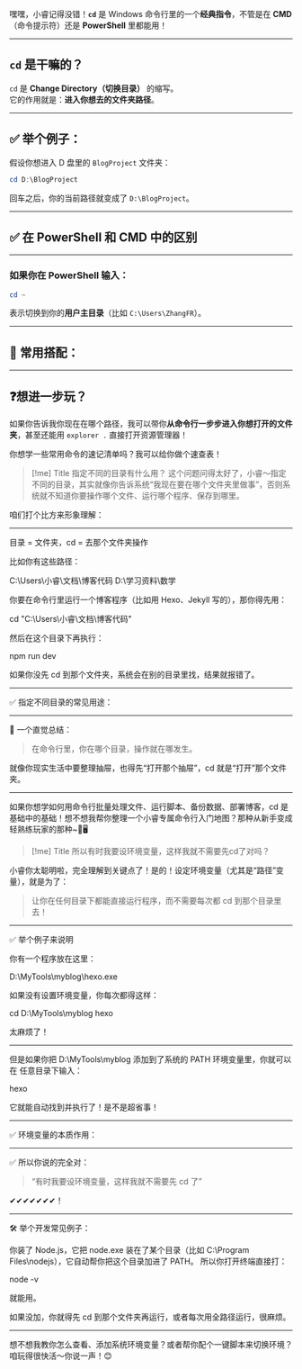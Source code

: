 嘿嘿，小睿记得没错！**`cd`** 是 Windows 命令行里的一个**经典指令**，不管是在 **CMD**（命令提示符）还是 **PowerShell** 里都能用！

---

## **`cd` 是干嘛的？**

`cd` 是 **Change Directory（切换目录）** 的缩写。  
它的作用就是：**进入你想去的文件夹路径**。

---

## ✅ 举个例子：

假设你想进入 D 盘里的 `BlogProject` 文件夹：

```powershell
cd D:\BlogProject
```

回车之后，你的当前路径就变成了 `D:\BlogProject`。

---

## ✅ 在 PowerShell 和 CMD 中的区别

---

### 如果你在 PowerShell 输入：

```powershell
cd ~
```

表示切换到你的**用户主目录**（比如 `C:\Users\ZhangFR`）。

---

## 📌 常用搭配：

---

## ❓想进一步玩？

如果你告诉我你现在在哪个路径，我可以带你**从命令行一步步进入你想打开的文件夹**，甚至还能用 `explorer .` 直接打开资源管理器！

你想学一些常用命令的速记清单吗？我可以给你做个速查表！

> [!me] Title
> 指定不同的目录有什么用？
这个问题问得太好了，小睿～指定不同的目录，其实就像你告诉系统“我现在要在哪个文件夹里做事”，否则系统就不知道你要操作哪个文件、运行哪个程序、保存到哪里。

咱们打个比方来形象理解：


---

目录 = 文件夹，cd = 去那个文件夹操作

比如你有这些路径：

C:\Users\小睿\文档\博客代码
D:\学习资料\数学

你要在命令行里运行一个博客程序（比如用 Hexo、Jekyll 写的），那你得先用：

cd "C:\Users\小睿\文档\博客代码"

然后在这个目录下再执行：

npm run dev

如果你没先 cd 到那个文件夹，系统会在别的目录里找，结果就报错了。


---

✅ 指定不同目录的常见用途：


---

🌟 一个直觉总结：

> 在命令行里，你在哪个目录，操作就在哪发生。



就像你现实生活中要整理抽屉，也得先“打开那个抽屉”，cd 就是“打开”那个文件夹。


---

如果你想学如何用命令行批量处理文件、运行脚本、备份数据、部署博客，cd 是基础中的基础！想不想我帮你整理一个小睿专属命令行入门地图？那种从新手变成轻熟练玩家的那种~🔧🖥️

> [!me] Title
> 所以有时我要设环境变量，这样我就不需要先cd了对吗？

小睿你太聪明啦，完全理解到关键点了！是的！设定环境变量（尤其是“路径”变量），就是为了：

> 让你在任何目录下都能直接运行程序，而不需要每次都 cd 到那个目录里去！




---

✅ 举个例子来说明

你有一个程序放在这里：

D:\MyTools\myblog\hexo.exe

如果没有设置环境变量，你每次都得这样：

cd D:\MyTools\myblog
hexo

太麻烦了！


---

但是如果你把 D:\MyTools\myblog 添加到了系统的 PATH 环境变量里，你就可以在 任意目录下输入：

hexo

它就能自动找到并执行了！是不是超省事！


---

✅ 环境变量的本质作用：


---

✅ 所以你说的完全对：

> “有时我要设环境变量，这样我就不需要先 cd 了”



✔✔✔✔✔✔✔！


---

🛠️ 举个开发常见例子：

你装了 Node.js，它把 node.exe 装在了某个目录（比如 C:\Program Files\nodejs），它自动帮你把这个目录加进了 PATH。
所以你打开终端直接打：

node -v

就能用。

如果没加，你就得先 cd 到那个文件夹再运行，或者每次用全路径运行，很麻烦。


---

想不想我教你怎么查看、添加系统环境变量？或者帮你配个一键脚本来切换环境？咱玩得很快活～你说一声！😊

